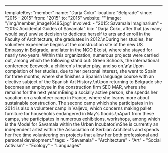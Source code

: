 ---
  templateKey: "member"
  name: "Darja Čoko"
  location: "Belgrade"
  since: "2015 - 2015"
  from: "2015"
  to: "2015"
  website: ""
  image: "/img/member_image16495.jpg"
  involved: 
    - "2015: Savamala Imaginarium"
    - "2015: Accidental Guides of Savamala"
  bio: "Darja Čoko, after that (as many would say) unwise decision to dedicate herself to arts and enroll in the Faculty of Architecture, she graduates in 2012.\nDuring her studies, her volunteer experience begins at the construction site of the new US Embassy in Belgrade, and later in the NGO Ekoist, where she stayed for nearly two years. Within this organization, numerous projects were carried out, among which the following stand out: Green Schools, the international conference Ecoweek, a children's theater play, and so on.\n\nUpon completion of her studies, due to her personal interest, she went to Spain for three months, where she finishes a Spanish language course with an elective subject of the Spanish Art History.\nUpon returning to Belgrade she becomes an employee in the construction firm SEC MAR, where she remains for the next year.\nBeing a socially active person, she spends her vacation on a volunteer camp in France, where she learns more about sustainable construction. The second camp which she participates in in 2014 is also a volunteer camp in Valjevo, which concerns making pallet furniture for households endangered in May's floods.\nApart from these camps, she participates in numerous exhibitions, workshops, among which is the Model for Savamala within the Urban Incubator.\nShe is currently an independent artist within the Association of Serbian Architects and spends her free time volunteering on projects that allow her both professional and personal development."
  tags: 
    - "Savamala"
    - "Architecture"
    - "Art"
    - "Social Activism"
    - "Ecology"
    - "Languages"
